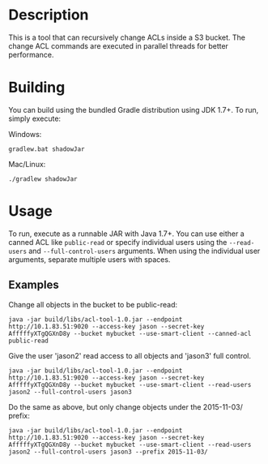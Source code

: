 # Description

This is a tool that can recursively change ACLs inside a S3 bucket.  The change ACL commands are executed in
parallel threads for better performance.

# Building
You can build using the bundled Gradle distribution using JDK 1.7+.  To run, simply execute:

Windows:
```
gradlew.bat shadowJar
```

Mac/Linux:
```
./gradlew shadowJar
```

# Usage
To run, execute as a runnable JAR with Java 1.7+.  You can use either a canned ACL like `public-read` or specify
individual users using the `--read-users` and `--full-control-users` arguments.  When using the individual user
arguments, separate multiple users with spaces.

## Examples
Change all objects in the bucket to be public-read:
```
java -jar build/libs/acl-tool-1.0.jar --endpoint http://10.1.83.51:9020 --access-key jason --secret-key AfffffyXTgQGXnD8y --bucket mybucket --use-smart-client --canned-acl public-read
```

Give the user 'jason2' read access to all objects and 'jason3' full control.

```
java -jar build/libs/acl-tool-1.0.jar --endpoint http://10.1.83.51:9020 --access-key jason --secret-key AfffffyXTgQGXnD8y --bucket mybucket --use-smart-client --read-users jason2 --full-control-users jason3
```

Do the same as above, but only change objects under the 2015-11-03/ prefix:
```
java -jar build/libs/acl-tool-1.0.jar --endpoint http://10.1.83.51:9020 --access-key jason --secret-key AfffffyXTgQGXnD8y --bucket mybucket --use-smart-client --read-users jason2 --full-control-users jason3 --prefix 2015-11-03/
```

